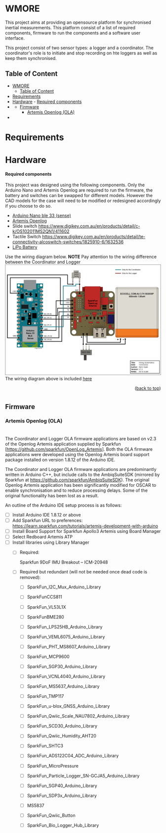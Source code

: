 <a name="readme-top"></a>

# WMORE
This project aims at providing an opensource platform for synchronised inertial measurements.
This platform consist of a list of required components, firmware to run the components and a software user interface. 

This project consist of two sensor types: a logger and a coordinator. The coordinator's role is to initiate and stop recording on hte loggers as well as keep them synchronised.
## Table of Content
- [WMORE](#wmore)
  - [Table of Content](#table-of-content)
- [Requirements](#requirements)
- [Hardware](#hardware)
      - [Required components](#required-components)
- [](#)
  - [Firmware](#firmware)
    - [Artemis Openlog (OLA)](#artemis-openlog-ola)
- [](#-1)
# Requirements
# Hardware
#### Required components
This project was designed using the following components. Only the Arduino Nano and Artemis Openlog are required to run the firmware, the battery and switches can be swapped for different models. However the CAD models for the case will need to be modified or redesigned accordingly if you choose to do so.
 * [Arduino Nano ble 33 (sense)](https://store.arduino.cc/products/arduino-nano-33-ble-sense)
 * [Artemis Openlog](https://www.sparkfun.com/products/16832)
 * Slide switch https://www.digikey.com.au/en/products/detail/c-k/OS102011MS2QN1/411602
 * Tactile Switch https://www.digikey.com.au/en/products/detail/te-connectivity-alcoswitch-switches/1825910-6/1632536
 * [LiPo Battery](https://ecocell.com.au/product/lipo-500-503035/)

Use the wiring diagram below. **NOTE** Pay attention to the wiring difference between the Coordinator and Logger
![wiring Diagram](Documentation/WMORE_wiring_diagram.png)
The wiring diagram above is included [here](Documentation/Wiring_Diagram.pdf)


<p align="right">(<a href="#readme-top">back to top</a>)</p>

#
## Firmware
### Artemis Openlog (OLA)
#
The Coordinator and Logger OLA firmware applications are based on v2.3 of the Openlog Artemis application supplied by Sparkfun [https://github.com/sparkfun/OpenLog_Artemis]. Both the OLA firmware applications were developed using the Openlog Artemis board support package installed on version 1.8.12 of the Arduino IDE. 

The Coordinator and Logger OLA firmware applications are predominantly written in Arduino C++, but include calls to the AmbiqSuiteSDK (mirrored by Sparkfun at https://github.com/sparkfun/AmbiqSuiteSDK). The original Openlog Artemis application has been significantly modified for OSCAR to enable synchronisation and to reduce processing delays. Some of the original functionality has been lost as a result. 

An outline of the Arduino IDE setup process is as follows:
- [ ] Install Arduino IDE 1.8.12 or above
- [ ] Add Sparkfun URL to preferences: https://learn.sparkfun.com/tutorials/artemis-development-with-arduino
- [ ] Install Board Support for Sparkfun Apollo3 Artemis using Board Manager
- [ ] Select Redboard Artemis ATP
- [ ] Install libraries using Library Manager
    - [ ] Required: 
        
        Sparkfun 9DoF IMU Breakout – ICM-20948
    - [ ] Required but redundant (will not be needed once dead code is removed):
      - [ ] SparkFun_I2C_Mux_Arduino_Library
      - [ ] SparkFunCCS811
      - [ ] SparkFun_VL53L1X
      - [ ] SparkFunBME280
      - [ ] SparkFun_LPS25HB_Arduino_Library  
      - [ ] SparkFun_VEML6075_Arduino_Library 
      - [ ] SparkFun_PHT_MS8607_Arduino_Library 
      - [ ] SparkFun_MCP9600
      - [ ] SparkFun_SGP30_Arduino_Library 
      - [ ] SparkFun_VCNL4040_Arduino_Library 
      - [ ] SparkFun_MS5637_Arduino_Library
      - [ ] SparkFun_TMP117 
      - [ ] SparkFun_u-blox_GNSS_Arduino_Library 
      - [ ] SparkFun_Qwiic_Scale_NAU7802_Arduino_Library 
      - [ ] SparkFun_SCD30_Arduino_Library 
      - [ ] SparkFun_Qwiic_Humidity_AHT20 
      - [ ] SparkFun_SHTC3 
      - [ ] SparkFun_ADS122C04_ADC_Arduino_Library 
      - [ ] SparkFun_MicroPressure 
      - [ ] SparkFun_Particle_Logger_SN-GCJA5_Arduino_Library 
      - [ ] SparkFun_SGP40_Arduino_Library
      - [ ] SparkFun_SDP3x_Arduino_Library
      - [ ] MS5837
      - [ ] SparkFun_Qwiic_Button
      - [ ] SparkFun_Bio_Logger_Hub_Library 
      
